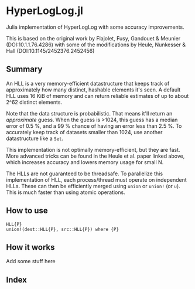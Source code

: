 # HyperLogLog.jl

Julia implementation of HyperLogLog with some accuracy improvements.

This is based on the original work by Flajolet, Fusy, Gandouet & Meunier (DOI:10.1.1.76.4286)
with some of the modifications by Heule, Nunkesser & Hall (DOI:10.1145/2452376.2452456)

## Summary

An HLL is a very memory-efficient datastructure that keeps track of approximately
how many distinct, hashable elements it's seen. A default HLL uses 16 KiB of memory and
can return reliable estimates of up to about 2^62 distinct elements.

Note that the data structure is probabilistic. That means it'll return an *approximate*
guess. When the guess is >1024, this guess has a median error of 0.5 %, and a 99 %
chance of having an error less than 2.5 %. To accurately keep track of datasets smaller
than 1024, use another datastructure like a `Set`.

This implementation is not optimally memory-efficient, but they are fast. More advanced
tricks can be found in the Heule et al. paper linked above, which increases accuracy and
lowers memory usage for small N.

The HLLs are not guaranteed to be threadsafe. To parallelize this implementation of HLL, each process/thread must operate on independent HLLs. These can then be efficiently merged using `union` or `union!` (or `∪`). This is much faster than using atomic operations.

## How to use

```@docs
HLL{P}
union!(dest::HLL{P}, src::HLL{P}) where {P}
```

## How it works

Add some stuff here

## Index

```@index
```
